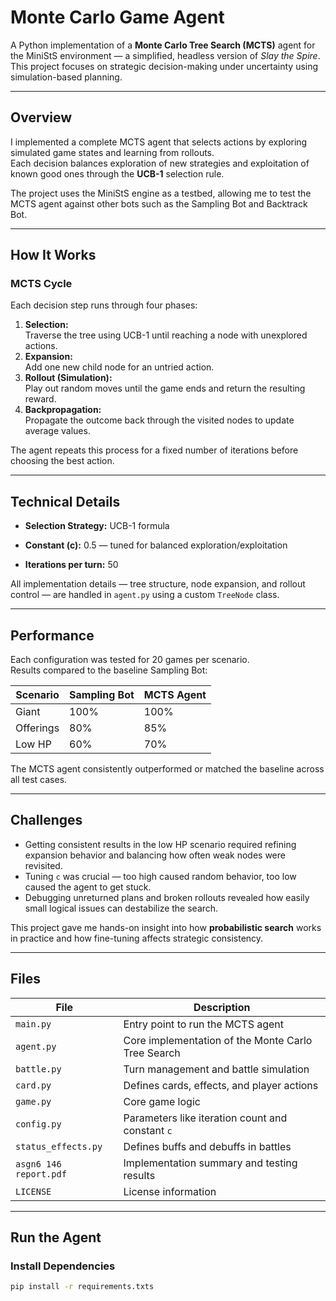 # Monte Carlo Game Agent

A Python implementation of a **Monte Carlo Tree Search (MCTS)** agent for the MiniStS environment — a simplified, headless version of *Slay the Spire*.  
This project focuses on strategic decision-making under uncertainty using simulation-based planning.

---

## Overview
I implemented a complete MCTS agent that selects actions by exploring simulated game states and learning from rollouts.  
Each decision balances exploration of new strategies and exploitation of known good ones through the **UCB-1** selection rule.

The project uses the MiniStS engine as a testbed, allowing me to test the MCTS agent against other bots such as the Sampling Bot and Backtrack Bot.

---

## How It Works

### MCTS Cycle
Each decision step runs through four phases:

1. **Selection:**  
   Traverse the tree using UCB-1 until reaching a node with unexplored actions.
2. **Expansion:**  
   Add one new child node for an untried action.
3. **Rollout (Simulation):**  
   Play out random moves until the game ends and return the resulting reward.
4. **Backpropagation:**  
   Propagate the outcome back through the visited nodes to update average values.

The agent repeats this process for a fixed number of iterations before choosing the best action.

---

## Technical Details
- **Selection Strategy:** UCB-1 formula  

- **Constant (c):** 0.5 — tuned for balanced exploration/exploitation  
- **Iterations per turn:** 50  

All implementation details — tree structure, node expansion, and rollout control — are handled in `agent.py` using a custom `TreeNode` class.

---

## Performance

Each configuration was tested for 20 games per scenario.  
Results compared to the baseline Sampling Bot:

| Scenario | Sampling Bot | MCTS Agent |
|-----------|---------------|------------|
| Giant | 100% | 100% |
| Offerings | 80% | 85% |
| Low HP | 60% | 70% |

The MCTS agent consistently outperformed or matched the baseline across all test cases.

---

## Challenges
- Getting consistent results in the low HP scenario required refining expansion behavior and balancing how often weak nodes were revisited.  
- Tuning `c` was crucial — too high caused random behavior, too low caused the agent to get stuck.  
- Debugging unreturned plans and broken rollouts revealed how easily small logical issues can destabilize the search.

This project gave me hands-on insight into how **probabilistic search** works in practice and how fine-tuning affects strategic consistency.

---

## Files
| File | Description |
|------|--------------|
| `main.py` | Entry point to run the MCTS agent |
| `agent.py` | Core implementation of the Monte Carlo Tree Search |
| `battle.py` | Turn management and battle simulation |
| `card.py` | Defines cards, effects, and player actions |
| `game.py` | Core game logic |
| `config.py` | Parameters like iteration count and constant `c` |
| `status_effects.py` | Defines buffs and debuffs in battles |
| `asgn6 146 report.pdf` | Implementation summary and testing results |
| `LICENSE` | License information |

---

## Run the Agent

### Install Dependencies
```bash
pip install -r requirements.txts